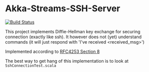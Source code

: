# Akka-Streams-SSH-Server

[![Build Status](https://travis-ci.org/JakubDziworski/Akka-Streams-SSH-Server.svg?branch=master)](https://travis-ci.org/JakubDziworski/Akka-Streams-SSH-Server)

This project implements Diffie-Hellman key exchange for securing connection (exactly like ssh).
It however does not (yet) understand commands (it will just respond with 'I've received \<received_msg\>')

Implemented according to [RFC4253 Section 8](https://tools.ietf.org/html/rfc4253#section-8)

The best way to get hang of this implementation is to look at `SshConnectionTest.scala`

